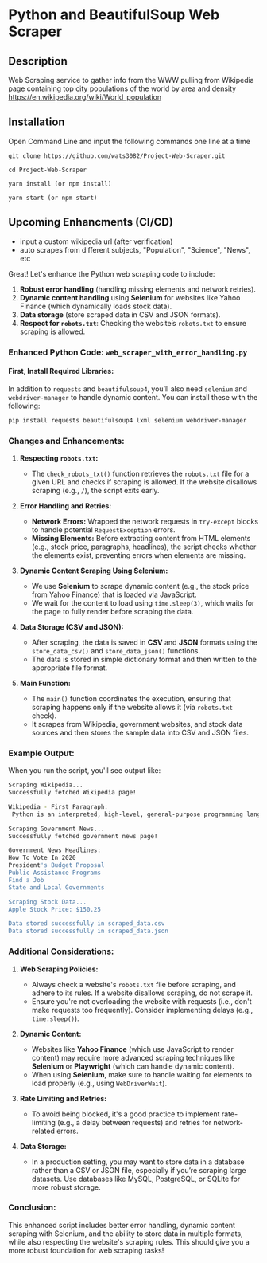 # Python and BeautifulSoup Web Scraper


<!--
[Play Now](https://quiz-game-liart.vercel.app/)
-->

## Description ##

Web Scraping service to gather info from the WWW
pulling from Wikipedia page containing top city populations of the world by area and density
https://en.wikipedia.org/wiki/World_population



## Installation ##
Open Command Line and input the following commands one line at a time

```
git clone https://github.com/wats3082/Project-Web-Scraper.git
```
```
cd Project-Web-Scraper
```
```
yarn install (or npm install)
```
```
yarn start (or npm start)
```

## Upcoming Enhancments (CI/CD) ##
* input a custom wikipedia url (after verification)
* auto scrapes from different subjects, "Population", "Science", "News", etc










Great! Let's enhance the Python web scraping code to include:

1. **Robust error handling** (handling missing elements and network retries).
2. **Dynamic content handling** using **Selenium** for websites like Yahoo Finance (which dynamically loads stock data).
3. **Data storage** (store scraped data in CSV and JSON formats).
4. **Respect for `robots.txt`**: Checking the website’s `robots.txt` to ensure scraping is allowed.

### Enhanced Python Code: `web_scraper_with_error_handling.py`

#### First, Install Required Libraries:
In addition to `requests` and `beautifulsoup4`, you’ll also need `selenium` and `webdriver-manager` to handle dynamic content. You can install these with the following:

```bash
pip install requests beautifulsoup4 lxml selenium webdriver-manager
```



### Changes and Enhancements:

1. **Respecting `robots.txt`:**
   - The `check_robots_txt()` function retrieves the `robots.txt` file for a given URL and checks if scraping is allowed. If the website disallows scraping (e.g., `/`), the script exits early.

2. **Error Handling and Retries:**
   - **Network Errors:** Wrapped the network requests in `try-except` blocks to handle potential `RequestException` errors.
   - **Missing Elements:** Before extracting content from HTML elements (e.g., stock price, paragraphs, headlines), the script checks whether the elements exist, preventing errors when elements are missing.

3. **Dynamic Content Scraping Using Selenium:**
   - We use **Selenium** to scrape dynamic content (e.g., the stock price from Yahoo Finance) that is loaded via JavaScript.
   - We wait for the content to load using `time.sleep(3)`, which waits for the page to fully render before scraping the data.

4. **Data Storage (CSV and JSON):**
   - After scraping, the data is saved in **CSV** and **JSON** formats using the `store_data_csv()` and `store_data_json()` functions.
   - The data is stored in simple dictionary format and then written to the appropriate file format.

5. **Main Function:**
   - The `main()` function coordinates the execution, ensuring that scraping happens only if the website allows it (via `robots.txt` check).
   - It scrapes from Wikipedia, government websites, and stock data sources and then stores the sample data into CSV and JSON files.

### Example Output:

When you run the script, you'll see output like:

```bash
Scraping Wikipedia...
Successfully fetched Wikipedia page!

Wikipedia - First Paragraph:
 Python is an interpreted, high-level, general-purpose programming language...

Scraping Government News...
Successfully fetched government news page!

Government News Headlines:
How To Vote In 2020
President's Budget Proposal
Public Assistance Programs
Find a Job
State and Local Governments

Scraping Stock Data...
Apple Stock Price: $150.25

Data stored successfully in scraped_data.csv
Data stored successfully in scraped_data.json
```

### Additional Considerations:

1. **Web Scraping Policies:**
   - Always check a website's `robots.txt` file before scraping, and adhere to its rules. If a website disallows scraping, do not scrape it.
   - Ensure you're not overloading the website with requests (i.e., don't make requests too frequently). Consider implementing delays (e.g., `time.sleep()`).

2. **Dynamic Content:**
   - Websites like **Yahoo Finance** (which use JavaScript to render content) may require more advanced scraping techniques like **Selenium** or **Playwright** (which can handle dynamic content).
   - When using **Selenium**, make sure to handle waiting for elements to load properly (e.g., using `WebDriverWait`).

3. **Rate Limiting and Retries:**
   - To avoid being blocked, it's a good practice to implement rate-limiting (e.g., a delay between requests) and retries for network-related errors.

4. **Data Storage:**
   - In a production setting, you may want to store data in a database rather than a CSV or JSON file, especially if you’re scraping large datasets. Use databases like MySQL, PostgreSQL, or SQLite for more robust storage.

### Conclusion:
This enhanced script includes better error handling, dynamic content scraping with Selenium, and the ability to store data in multiple formats, while also respecting the website's scraping rules. This should give you a more robust foundation for web scraping tasks!

